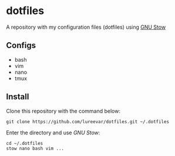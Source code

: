 # dotfiles

A repository with my configuration files (dotfiles) using [GNU Stow](https://www.gnu.org/software/stow/)

## Configs

* bash
* vim
* nano
* tmux

## Install

Clone this repository with the command below:

```
git clone https://github.com/lureevar/dotfiles.git ~/.dotfiles
```

Enter the directory and use _GNU Stow_:
```
cd ~/.dotfiles
stow nano bash vim ...
```
